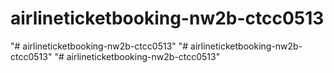# airlineticketbooking-nw2b-ctcc0513
"# airlineticketbooking-nw2b-ctcc0513" 
"# airlineticketbooking-nw2b-ctcc0513" 
"# airlineticketbooking-nw2b-ctcc0513" 
